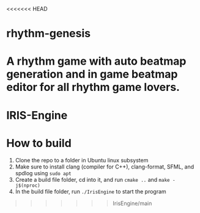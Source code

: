 <<<<<<< HEAD
# rhythm-genesis
A rhythm game with auto beatmap generation and in game beatmap editor for all rhythm game lovers.
=======
# IRIS-Engine

# How to build

1. Clone the repo to a folder in Ubuntu linux subsystem
2. Make sure to install clang (compiler for C++), clang-format, SFML, and spdlog using `sudo apt`
3. Create a build file folder, cd into it, and run `cmake ..` and `make -j$(nproc)`
4. In the build file folder, run `./IrisEngine` to start the program
>>>>>>> IrisEngine/main
